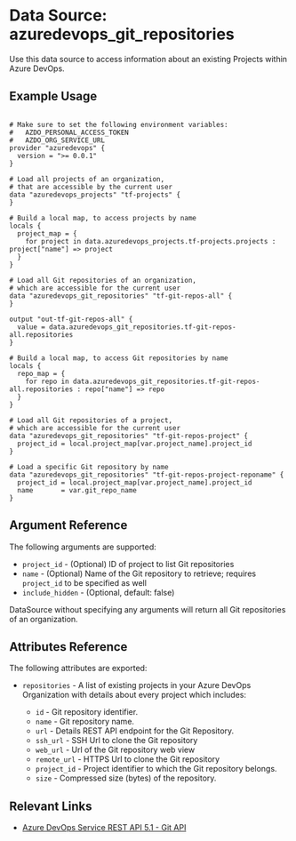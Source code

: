 # Data Source: azuredevops_git_repositories

Use this data source to access information about an existing Projects within Azure DevOps.

## Example Usage

```hcl

# Make sure to set the following environment variables:
#   AZDO_PERSONAL_ACCESS_TOKEN
#   AZDO_ORG_SERVICE_URL
provider "azuredevops" {
  version = ">= 0.0.1"
}

# Load all projects of an organization,
# that are accessible by the current user
data "azuredevops_projects" "tf-projects" {
}

# Build a local map, to access projects by name
locals {
  project_map = {
    for project in data.azuredevops_projects.tf-projects.projects : project["name"] => project
  }
}

# Load all Git repositories of an organization,
# which are accessible for the current user
data "azuredevops_git_repositories" "tf-git-repos-all" {
}

output "out-tf-git-repos-all" {
  value = data.azuredevops_git_repositories.tf-git-repos-all.repositories
}

# Build a local map, to access Git repositories by name
locals {
  repo_map = {
    for repo in data.azuredevops_git_repositories.tf-git-repos-all.repositories : repo["name"] => repo
  }
}

# Load all Git repositories of a project,
# which are accessible for the current user
data "azuredevops_git_repositories" "tf-git-repos-project" {
  project_id = local.project_map[var.project_name].project_id
}

# Load a specific Git repository by name
data "azuredevops_git_repositories" "tf-git-repos-project-reponame" {
  project_id = local.project_map[var.project_name].project_id
  name       = var.git_repo_name
}

```

## Argument Reference

The following arguments are supported:

- `project_id` - (Optional) ID of project to list Git repositories
- `name` - (Optional) Name of the Git repository to retrieve; requires `project_id` to be specified as well
- `include_hidden` - (Optional, default: false)

DataSource without specifying any arguments will return all Git repositories of an organization.

## Attributes Reference

The following attributes are exported:

- `repositories` - A list of existing projects in your Azure DevOps Organization with details about every project which includes:

  - `id` - Git repository identifier.
  - `name` - Git repository name.
  - `url` - Details REST API endpoint for the Git Repository.
  - `ssh_url` - SSH Url to clone the Git repository
  - `web_url` - Url of the Git repository web view
  - `remote_url` - HTTPS Url to clone the Git repository
  - `project_id` - Project identifier to which the Git repository belongs.
  - `size` - Compressed size (bytes) of the repository.

## Relevant Links

- [Azure DevOps Service REST API 5.1 - Git API](https://docs.microsoft.com/en-us/rest/api/azure/devops/git/?view=azure-devops-rest-5.1)
